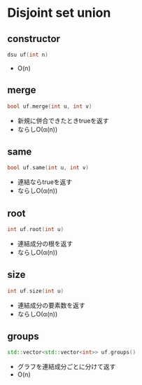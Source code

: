 # Disjoint set union
## constructor
```cpp
dsu uf(int n)
``` 
* O(n)
## merge
```cpp
bool uf.merge(int u, int v)
```
* 新規に併合できたときtrueを返す
* ならしO(α(n))
## same
```cpp
bool uf.same(int u, int v)
```
* 連結ならtrueを返す
* ならしO(α(n))
## root
```cpp
int uf.root(int u)
```
* 連結成分の根を返す
* ならしO(α(n))
## size
```cpp
int uf.size(int u)
```
* 連結成分の要素数を返す
* ならしO(α(n))
## groups
```cpp
std::vector<std::vector<int>> uf.groups()
```
* グラフを連結成分ごとに分けて返す
* O(n)
